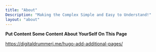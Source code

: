 ```yaml
---
title: "About"
Description: "Making the Complex Simple and Easy to Understand!"
layout: "about"
---
```


**Put Content Some Content About YourSelf On This Page**

https://digitaldrummerj.me/hugo-add-additional-pages/
